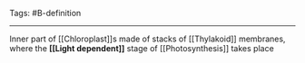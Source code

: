 Tags: #B-definition 

---

Inner part of [[Chloroplast]]s made of stacks of [[Thylakoid]] membranes, where the **[[Light dependent]]** stage of [[Photosynthesis]] takes place
